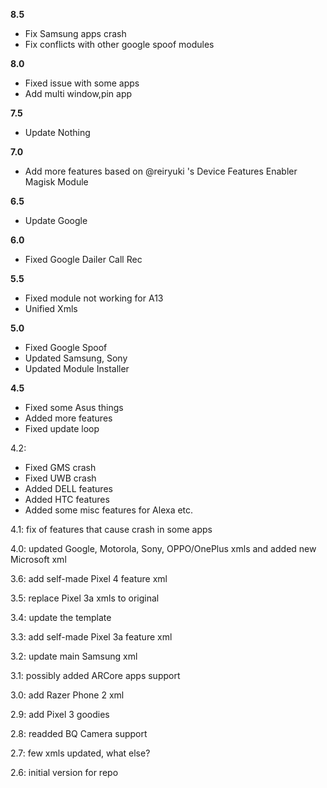 **8.5**
- Fix Samsung apps crash
- Fix conflicts with other google spoof modules

**8.0**
- Fixed issue with some apps
- Add multi window,pin app

**7.5**
- Update Nothing 


**7.0**
- Add more features based on @reiryuki 's Device Features Enabler Magisk Module 

**6.5**
- Update Google

**6.0**
- Fixed Google Dailer Call Rec

**5.5**
- Fixed module not working for A13
- Unified Xmls

**5.0**
- Fixed Google Spoof
- Updated Samsung, Sony
- Updated Module Installer

**4.5**    
- Fixed some Asus things
- Added more features 
- Fixed update loop

4.2: 
- Fixed GMS crash
- Fixed UWB crash
- Added DELL features
- Added HTC features
- Added some misc features for Alexa etc. 

4.1: fix of features that cause crash in some apps

4.0: updated Google, Motorola, Sony, OPPO/OnePlus xmls and added new Microsoft xml

3.6: add self-made Pixel 4 feature xml

3.5: replace Pixel 3a xmls to original

3.4: update the template

3.3: add self-made Pixel 3a feature xml

3.2: update main Samsung xml

3.1: possibly added ARCore apps support

3.0: add Razer Phone 2 xml

2.9: add Pixel 3 goodies

2.8: readded BQ Camera support

2.7: few xmls updated, what else?

2.6: initial version for repo